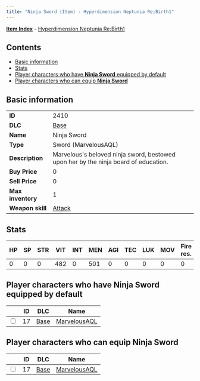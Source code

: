 ```yaml
---
title: "Ninja Sword (Item) - Hyperdimension Neptunia Re;Birth1"
---
```


[**Item Index**](/neptunia/rb1/item/index.html) - [Hyperdimension Neptunia Re;Birth1](/neptunia/rb1)

## Contents

- [Basic information](#basic-information)
- [Stats](#stats)
- [Player characters who have **Ninja Sword** equipped by default](#player-characters-who-have-ninja-sword-equipped-by-default)
- [Player characters who can equip **Ninja Sword**](#player-characters-who-can-equip-ninja-sword)

## Basic information

|   |   |
| -- | -- |
| **ID** | 2410 |
| **DLC** | [Base](/neptunia/rb1/dlc/1-base.html) |
| **Name** | Ninja Sword |
| **Type** | Sword (MarvelousAQL) |
| **Description** | Marvelous's beloved ninja sword, bestowed upon her by the ninja board of education. |
| **Buy Price** | 0 |
| **Sell Price** | 0 |
| **Max inventory** | 1 |
| **Weapon skill** | [Attack](/neptunia/rb1/skill/1-2601-attack.html) |


## Stats

| HP | SP | STR | VIT | INT | MEN | AGI | TEC | LUK | MOV | Fire res. | Ice res. | Wind res. | Lightning res. |
| -- | -- | --- | --- | --- | --- | --- | --- | --- | --- | --------- | -------- | --------- | -------------- |
| 0 | 0 | 0 | 482 | 0 | 501 | 0 | 0 | 0 | 0 | 0 | 0 | 0 | 0 |


## Player characters who have **Ninja Sword** equipped by default

|    | ID | DLC | Name |
| -- | -- | --- | ---- |
| <input type="checkbox" id="rb1-player-1-17" class="trackbox" /> | 17 | [Base](/neptunia/rb1/dlc/1-base.html) | [MarvelousAQL](/neptunia/rb1/player/1-17-marvelousaql.html) |


## Player characters who can equip **Ninja Sword**

|    | ID | DLC | Name |
| -- | -- | --- | ---- |
| <input type="checkbox" id="rb1-player-1-17" class="trackbox" /> | 17 | [Base](/neptunia/rb1/dlc/1-base.html) | [MarvelousAQL](/neptunia/rb1/player/1-17-marvelousaql.html) |
